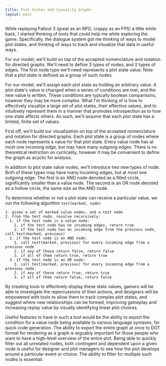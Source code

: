 ```yaml
---
title: Plot States and Causality Graphs
layout: post
---
```

While replaying Fallout 3 (great as an RPG, crappy as an FPS) a little while back, I started thinking of tools that could help me while exploring the game. Specifically, the dialogue system got me thinking of ways to model plot states, and thinking of ways to track and visualize that data in useful ways.

For our model, we'll build on top of the accepted nomenclature and notation for directed graphs. We'll need to define 3 types of nodes, and 2 types of edges. The first node type we'll need represents a plot state value. Note that a plot state is defined as a group of such nodes. 

For our model, we'll assign each plot state as holding an arbitrary value. A plot state's value is changed when a series of conditions are met, and the new value is written. These conditions are typically boolean comparisons, however they may be more complex. What I'm thinking of is how to effectively visualize a large set of plot states, their effective values, and to intuitively represent them in a manner that promotes introspection as to how one state affects others. As such, we'll assume that each plot state has a limited, finite set of values.

First off, we'll build our visualization on top of the accepted nomenclature and notation for directed graphs. Each plot state is a group of nodes where each node represents a value for that plot state. Every value node has at most one incoming edge, but may have many outgoing edges. There is no theoretical restriction on cyclicality, however it may be convenient to define the graph as acyclic for analysis.

In addition to plot state value nodes, we'll introduce two new types of node. Both of these types may have many incoming edges, but at most one outgoing edge. The first is an AND node denoted as a filled circle, significantly smaller than a value node. The second is an OR node denoted as a hollow circle, the same size as the AND node.

To determine whether or not a plot state can receive a particular value, we run the following algorithm `test(marked, node)`

    1. given a set of marked value nodes, and a test node
    2. from the test node, resolve recursively:
      1. if the test node is a value node:
        1. if the test node has no incoming edges, return true
        2. if the test node has an incoming edge from the previous node, call test(marked, previous)
      2. if the test node is an AND node:
        1. call test(marked, previous) for every incoming edge from a previous node
        2. if any of these return false, return false
        3. if all of them return true, return true
      3. if the test node is an OR node:
        1. call test(marked, previous) for every incoming edge from a previous node.
        2. if any of these return true, return true
        3. if all of them return false, return false

By creating tools to effectively display these state values, gamers will be able to investigate the repercussions of their actions, and designers will be empowered with tools to allow them to track complex plot states, and suggest where new relationships can be formed, improving gameplay and increasing replay value by visually identifying linear plot choices.

Useful features to have in such a tool would be the ability to export the condition for a value node being available to various language syntaxes, for quick code generation. The ability to export the entire graph at once to DOT format for rendering as a graph is arguably important for those people who want to have a high-level overview of the entire plot. Being able to quickly filter out all unrelated nodes, both contingent and dependent upon a given node is useful for designer and plot managers to see how the plot develops around a particular event or choice. The ability to filter for multiple such nodes is essential.
